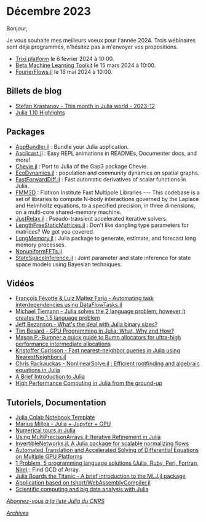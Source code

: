 # Décembre 2023 

Bonjour, 

Je vous souhaite mes meilleurs voeux pour l'année 2024. Trois wébinaires sont déjà programmés, n'hésitez pas à m'envoyer vos propositions. 

 - [Trixi platform](https://calcul.math.cnrs.fr/cafe-julia-trixi.html) le 6 février 2024 à 10:00.
 - [Beta Machine Learning Toolkit](https://calcul.math.cnrs.fr/cafe-julia-7.html) le 15 mars 2024 à 10:00.
 - [FourierFlows.jl](https://calcul.math.cnrs.fr/cafe-julia-fourierflows.html) le 16 mai 2024 à 10:00.


## Billets de blog

- [Stefan Krastanov - This month in Julia world - 2023-12]( https://discourse.julialang.org/t/this-month-in-julia-world-2023-12/108020)
- [Julia 1.10 Highlights](https://julialang.org/blog/2023/12/julia-1.10-highlights/)

## Packages
- [AppBundler.jl](https://github.com/PeaceFounder/AppBundler.jl) : Bundle your Julia application.
- [Asciicast.jl](https://github.com/ericphanson/Asciicast.jl) : Easy REPL animations in READMEs, Documenter docs, and more!
- [Chevie.jl](https://github.com/jmichel7/Chevie.jl) : Port to Julia of the Gap3 package Chevie.
- [EcoDynamics.jl](https://github.com/gottacatchenall/EcoDynamics.jl) : population and community dynamics on spatial graphs.
- [FastForwardDiff.jl](https://github.com/gerlero/FastForwardDiff.jl) : Fast automatic derivatives of scalar functions in Julia.
- [FMM3D](https://github.com/flatironinstitute/FMM3D) : Flatiron Institute Fast Multipole Libraries --- This codebase is a set of libraries to compute N-body interactions governed by the Laplace and Helmholtz equations, to a specified precision, in three dimensions, on a multi-core shared-memory machine.
- [JustRelax.jl](https://github.com/PTsolvers/JustRelax.jl) : Pseudo-transient accelerated iterative solvers.
- [LengthFreeStaticMatrices.jl](https://github.com/brainandforce/LengthFreeStaticMatrices.jl) : Don't like dangling type parameters for matrices? We got you covered.
- [LongMemory.jl](https://github.com/everval/LongMemory.jl) : Julia package to generate, estimate, and forecast long memory processes.
- [NonuniformFFTs.jl](https://github.com/jipolanco/NonuniformFFTs.jl)
- [StateSpaceInference.jl](https://github.com/charlesknipp/StateSpaceInference.jl) : Joint parameter and state inference for state space models using Bayesian techniques.

## Vidéos

- [François Févotte & Luiz Maltez Faria - Automating task interdependencies using DataFlowTasks.jl](https://youtu.be/SilF7AAm7Ng?si=FDLaqqGJ-IJi4bel)
- [Michael Tiemann - Julia solves the 2 language problem, however it creates the 1.5 language problem](https://youtu.be/RUJFd-rEa0k?si=K8kBQUPhFIdilENp)
- [Jeff Bezanson - What's the deal with Julia binary sizes?](https://youtu.be/kNslvU3WD4M?si=8TnJoFLeCoHwrYH3)
- [Tim Besard - GPU Programming in Julia: What, Why and How?](https://youtu.be/Q8fj8QbVpZM?si=SwT7eP-1-x_fNSgk)
- [Mason P.-Bumper a quick guide to Bump allocators for ultra-high performance intermediate allocations](https://youtu.be/n1nG0_Nwzhs?si=dgouDfNWGdIGSi-w)
- [Kristoffer Carlsson - Fast nearest-neighbor queries in Julia using NearestNeighbors.jl](https://youtu.be/0v_42Gqaqlw?si=TZ7EoPzPgvtrcqqx)
- [Chris Rackauckas - NonlinearSolve.jl : Efficient rootfinding and algebraic equations in Julia](https://youtu.be/O-2F8fBuRRg?si=63JDCF5Kr2XGKqyG)
- [A Brief Introduction to Julia](https://youtu.be/X4Alzh3QyWU?si=d_z0IHStky9lEIQz)
- [High Performance Computing in Julia from the ground-up](https://www.youtube.com/playlist?list=PLUAq6xQKFgGpslJEmu0LXQhhwOE2po-LD)

## Tutoriels, Documentation

- [Julia Colab Notebook Template](https://colab.research.google.com/github/ageron/julia_notebooks/blob/master/Julia_Colab_Notebook_Template.ipynb)
- [Marius Millea - Julia + Jupyter + GPU](https://github.com/marius311/gpu_science_day_julia)
- [Numerical tours in Julia](http://www.numerical-tours.com/julia/)
- [Using MultiPrecisonArrays.jl: Iterative Refinement in Julia](https://arxiv.org/abs/2311.14616)
- [InvertibleNetworks.jl: A Julia package for scalable normalizing flows](https://arxiv.org/abs/2312.13480)
- [Automated Translation and Accelerated Solving of Differential Equations on Multiple GPU Platforms](https://arxiv.org/pdf/2304.06835.pdf)
- [1 Problem, 5 programming language solutions (Julia, Ruby, Perl, Fortran, Nim)](https://youtu.be/LWgcukcpo9A?si=_joiRTVmHjZSCkZL) : Find GCD of Array.
- [Julia Boards the Titanic - A brief introduction to the MLJ.jl package](https://forem.julialang.org/mlj/julia-boards-the-titanic-1ne8)
- [Application based on tshort/WebAssemblyCompiler.jl](https://github.com/terasakisatoshi/WitchViewer.jl)
- [Scientific computing and big data analysis with Julia](https://github.com/jbytecode/julia-presentation/tree/main)


[*Abonnez-vous à la liste Julia du CNRS*](https://listes.services.cnrs.fr/wws/subscribe/julia)

[*Archives*](https://pnavaro.github.io/NouvellesJulia)
